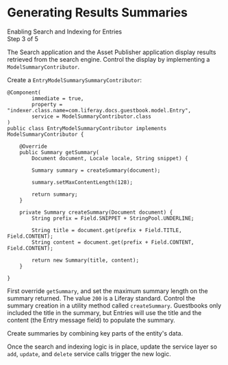 # Generating Results Summaries [](id=generating-results-summaries-0)

<div class="learn-path-step">
    <p>Enabling Search and Indexing for Entries<br>Step 3 of 5</p>
</div>

The Search application and the Asset Publisher application display results
retrieved from the search engine. Control the display by implementing a
`ModelSummaryContributor`.

Create a `EntryModelSummarySummaryContributor`:

    @Component(
            immediate = true,
            property = "indexer.class.name=com.liferay.docs.guestbook.model.Entry",
            service = ModelSummaryContributor.class
    )
    public class EntryModelSummaryContributor implements ModelSummaryContributor {

        @Override
        public Summary getSummary(
            Document document, Locale locale, String snippet) {

            Summary summary = createSummary(document);

            summary.setMaxContentLength(128);

            return summary;
        }

        private Summary createSummary(Document document) {
            String prefix = Field.SNIPPET + StringPool.UNDERLINE;

            String title = document.get(prefix + Field.TITLE, Field.CONTENT);
            String content = document.get(prefix + Field.CONTENT, Field.CONTENT);

            return new Summary(title, content);
        }

    }

First override `getSummary`, and set the maximum summary length on the summary
returned. The value `200` is a Liferay standard. Control the summary creation
in a utility method called `createSummary`. Guestbooks only included the title
in the summary, but Entries will use the title and the content (the Entry
message field) to populate the summary.

Create summaries by combining key parts of the entity's data.

Once the search and indexing logic is in place, update the service layer so
`add`, `update`, and `delete` service calls trigger the new logic.
